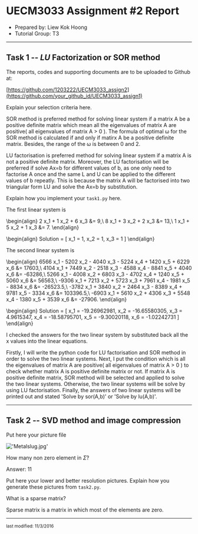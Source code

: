 UECM3033 Assignment #2 Report
========================================================

- Prepared by: Liew Kok Hoong
- Tutorial Group: T3

--------------------------------------------------------

## Task 1 --  $LU$ Factorization or SOR method

The reports, codes and supporting documents are to be uploaded to Github at: 

[https://github.com/1203222/UECM3033_assign2](https://github.com/your_github_id/UECM3033_assign1)

Explain your selection criteria here.

SOR method is preferred method for solving linear system if a matrix A be a positive definite matrix which mean all the eigenvalues of matrix A are positive( all eigenvalues of matrix A > 0 ). The formula of optimal ω for the SOR method is calculated if and only if matirx A  be a positive definite matrix. Besides, the range of the ω is between 0 and 2. 

LU factorisation is preferred method for solving linear system if a matrix A is not a positive definite matrix. Moreover, the LU factorisation will be preferred if solve Ax=b for different values of b, as one only need to factorise A once and the same L and U can be applied to the different values of b repeatly. This is because the matrix A will be factorised into two triangular form LU and solve the Ax=b by substitution.

Explain how you implement your `task1.py` here.

The first linear system is 

\begin{align} 2 x_1 + 1 x_2 + 6 x_3 &= 9,\\ 8 x_1 + 3 x_2 + 2 x_3 &= 13,\\ 1 x_1 + 5 x_2 + 1 x_3 &= 7. \end{align}

\begin{align} Solution = [ x_1 = 1, x_2 = 1, x_3 = 1 ] \end{align}

The second linear system is 

\begin{align} 6566 x_1 - 5202 x_2 - 4040 x_3 - 5224 x_4 + 1420 x_5 + 6229 x_6 &= 17603,\\ 4104 x_1 + 7449 x_2 - 2518 x_3 - 4588 x_4 - 8841 x_5 + 4040 x_6 &= -63286,\\ 5266 x_1 - 4008 x_2 + 6803 x_3 - 4702 x_4 + 1240 x_5 + 5060 x_6 &= 56563,\\ -9306 x_1 + 7213 x_2 + 5723 x_3 + 7961 x_4 - 1981 x_5 - 8834 x_6 &= -26523.5,\\ -3782 x_1 + 3840 x_2 + 2464 x_3 - 8389 x_4 + 9781 x_5 - 3334 x_6 &= 103396.5,\\ -6903 x_1 + 5610 x_2 + 4306 x_3 + 5548 x_4 - 1380 x_5 + 3539 x_6 &= -27906. \end{align}

\begin{align} Solution = [ x_1 = -19.26962981, x_2 = -16.65580305, x_3 = 4.9615347, x_4 = -18.58795701, x_5 = -9.30020118, x_6 = -1.02242731 ] \end{align}

I checked the answers for the two linear system by substituted back all the x values into the linear equations.

Firstly, I will write the python code for LU factorisation and SOR method in order to solve the two linear systems. Next, I put the condition which is all the eigenvalues of matrix A are positive( all eigenvalues of matrix A > 0 ) to check whether matrix A is positive definite matrix or not. If matrix A is positive definite matrix, SOR method will be selected and applied to solve the two linear systems. Otherwise, the two linear systems will be solve by using LU factorisation. Finally, the answers of two linear systems will be printed out and stated 'Solve by sor(A,b)' or 'Solve by lu(A,b)'.  



---------------------------------------------------------

## Task 2 -- SVD method and image compression

Put here your picture file 

!['Metalslug.jpg'](Lenna.png)

How many non zero element in $\Sigma$?

Answer: 11

Put here your lower and better resolution pictures. Explain how you generate
these pictures from `task2.py`.

What is a sparse matrix?

Sparse matrix is a matrix in which most of the elements are zero.



-----------------------------------

<sup>last modified: 11/3/2016</sup>
